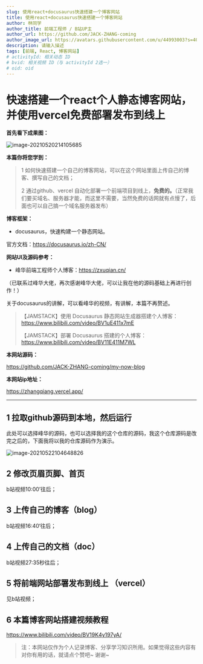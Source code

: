 ```yaml
---
slug: 使用react+docusaurus快速搭建一个博客网站
title: 使用react+docusaurus快速搭建一个博客网站
author: 林同学
author_title: 前端工程师 / B站UP主
author_url: https://github.com/JACK-ZHANG-coming
author_image_url: https://avatars.githubusercontent.com/u/44993003?s=400&u=02570a73330dd7eeae310b302962c034b2833988&v=4
description: 请输入描述
tags: [前端, React, 博客网站]
# activityId: 相关动态 ID
# bvid: 相关视频 ID（与 activityId 2选一）
# oid: oid
---
```


<!-- truncate -->

# 快速搭建一个react个人静态博客网站，并使用vercel免费部署发布到线上

**首先看下成果图：**

![image-20210520214105685](https://i.loli.net/2021/05/20/3q8YEVRFz5gMUBd.png)

**本篇你将您学到：**

> 1 如何快速搭建一个自己的博客网站，可以在这个网站里面上传自己的博客、撰写自己的文档；
>
> 2 通过github、vercel 自动化部署一个前端项目到线上，**免费的。**（正常我们要买域名、服务器才能，而这里不需要，当然免费的话网就有点慢了，后面也可以自己搞一个域名服务器发布）

**博客框架：**

- docusaurus，快速构建一个静态网站。

官方文档：https://docusaurus.io/zh-CN/

**网站UI及源码参考：**

- 峰华前端工程师个人博客：https://zxuqian.cn/

（已联系过峰华大佬，再次感谢峰华大佬，可以让我在他的源码基础上再进行创作！）

关于docusaurus的讲解，可以看峰华的视频，有讲解，本篇不再赘述。

> 【JAMSTACK】使用 Docusaurus 静态网站生成器搭建个人博客：https://www.bilibili.com/video/BV1uE411x7mE
>
> 【JAMSTACK】部署 Docusaurus 搭建的个人博客：https://www.bilibili.com/video/BV11E411M7WL

**本网站源码：**

https://github.com/JACK-ZHANG-coming/my-now-blog

**本网站ip地址：**

https://zhangqiang.vercel.app/

-----

## 1 拉取github源码到本地，然后运行

此处可以选择峰华的源码，也可以选择我的这个仓库的源码，我这个仓库源码是改完之后的，下面我将以我的仓库源码作为演示。

![image-20210522104648826](https://i.loli.net/2021/05/23/4OrkDwSQsFePdMH.png)

## 2 修改页眉页脚、首页

b站视频10:00’往后；

## 3 上传自己的博客（blog）

b站视频16:40‘往后；

## 4 上传自己的文档（doc）

b站视频27:35秒往后；

## 5 将前端网站部署发布到线上 （vercel）

见b站视频；



## 6 本篇博客网站搭建视频教程

https://www.bilibili.com/video/BV19K4y197yA/





> 注：本网站仅作为个人记录博客、分享学习知识所用。如果觉得这些内容有对你有用的话，就请点个赞吧~ 谢谢~

